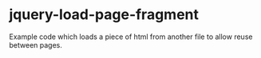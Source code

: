 # jquery-load-page-fragment
Example code which loads a piece of html from another file to allow reuse between pages.
